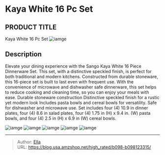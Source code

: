 # Kaya White 16 Pc Set


## PRODUCT TITLE 

Kaya White 16 Pc Set
![iamge](https://b2bfiles1.gigab2b.cn/image/wkseller/27762/20230809_d7b85b68ea07917b9fce93fb5f97965b.jpg)

## Description

Elevate your dining experience with the Sango Kaya White 16 Piece Dinnerware Set. This set, with a distinctive speckled finish, is perfect for both traditional and modern kitchens. Constructed from durable stoneware, this 16-piece set is built to last even with frequent use. With the convenience of microwave and dishwasher safe dinnerware, this set helps to reduce cooking and cleaning time, so you can enjoy your meals with ease.
Durable stoneware construction
Distinctive speckled finish for a rustic yet modern look
Includes pasta bowls and cereal bowls for versatility.
Safe for dishwasher and microwave use.
Set includes four (4) 10.9 in dinner plates, four (4) 8.6 in salad plates, four (4) 1.75 in (H) x 9.4 in. (W) pasta bowls, and four (4) 2.5 in (H) x 6.9 in (W) cereal bowls.







![iamge](https://b2bfiles1.gigab2b.cn/image/wkseller/27762/20230809_5097d6ffc56c79511dc24a9402af85f5.jpg)
![iamge](https://b2bfiles1.gigab2b.cn/image/wkseller/27762/20230809_945eda8dc0d09e7ba112524b91c662ee.jpg)
![iamge](https://b2bfiles1.gigab2b.cn/image/wkseller/27762/20230809_6edea5f82f04ea4ede72c0aebefae870.jpg)
![iamge](https://b2bfiles1.gigab2b.cn/image/wkseller/27762/20230809_8eaa09a4fc16578efb8806cd17f51bbd.jpg)
![iamge](https://b2bfiles1.gigab2b.cn/image/wkseller/27762/20230809_3d3ba58611ae95e29fcd2cf69f2c6fc5.jpg)


---

> Author: [Ella](https://blog.usa.amzshop.net/)  
> URL: https://blog.usa.amzshop.net/high_rated/b098-b098123315/  

